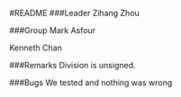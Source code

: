 #README
###Leader
Zihang Zhou

###Group
Mark Asfour

Kenneth Chan

###Remarks
Division is unsigned. 

###Bugs
We tested and nothing was wrong
